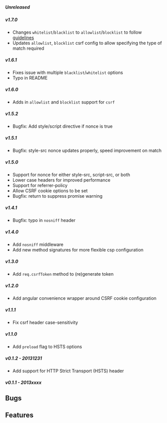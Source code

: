 ##### Unreleased

##### v1.7.0

* Changes `whitelist`/`blacklist` to `allowlist`/`blocklist` to follow [guidelines](https://chromium.googlesource.com/chromium/src/+/master/styleguide/inclusive_code.md#racially-neutral)
* Updates `allowlist`, `blocklist` csrf config to allow specifying the type of match required

##### v1.6.1

* Fixes issue with multiple `blacklist`/`whitelist` options
* Typo in README

##### v1.6.0

* Adds in `allowlist` and `blocklist` support for `csrf`

##### v1.5.2

* Bugfix: Add style/script directive if nonce is true

##### v1.5.1

* Bugfix: style-src nonce updates properly, speed improvement on match


##### v1.5.0

* Support for nonce for either style-src, script-src, or both
* Lower case headers for improved performance
* Support for referrer-policy
* Allow CSRF cookie options to be set
* Bugfix: return to suppress promise warning


##### v1.4.1

* Bugfix: typo in `nosniff` header

##### v1.4.0

* Add `nosniff` middleware
* Add new method signatures for more flexible csp configuration

##### v1.3.0

* Add `req.csrfToken` method to (re)generate token

##### v1.2.0

* Add angular convenience wrapper around CSRF cookie configuration

##### v1.1.1

* Fix csrf header case-sensitivity

##### v1.1.0

* Add `preload` flag to HSTS options

##### v0.1.2 - 20131231

* Add support for HTTP Strict Transport (HSTS) header

##### v0.1.1 - 2013xxxx
**Bugs**
-

**Features**
-
